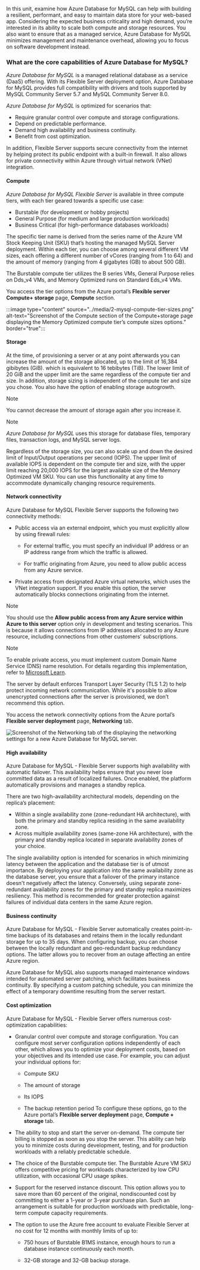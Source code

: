 In this unit, examine how Azure Database for MySQL can help with building a resilient, performant, and easy to maintain data store for your web-based app. Considering the expected business criticality and high demand, you’re interested in its ability to scale both compute and storage resources. You also want to ensure that as a managed service, Azure Database for MySQL minimizes management and maintenance overhead, allowing you to focus on software development instead.

### What are the core capabilities of Azure Database for MySQL?

*Azure Database for MySQL* is a managed relational database as a service (DaaS) offering. With its Flexible Server deployment option, Azure Database for MySQL provides full compatibility with drivers and tools supported by MySQL Community Server 5.7 and MySQL Community Server 8.0.

*Azure Database for MySQL* is optimized for scenarios that:

- Require granular control over compute and storage configurations.
- Depend on predictable performance.
- Demand high availability and business continuity.
- Benefit from cost optimization.

In addition, Flexible Server supports secure connectivity from the internet by helping protect its public endpoint with a built-in firewall. It also allows for private connectivity within Azure through virtual network (VNet) integration.

#### Compute

*Azure Database for MySQL Flexible Server* is available in three compute tiers, with each tier geared towards a specific use case:

- Burstable (for development or hobby projects)
- General Purpose (for medium and large production workloads)
- Business Critical (for high-performance databases workloads)

The specific tier name is derived from the series name of the Azure VM Stock Keeping Unit (SKU) that’s hosting the managed MySQL Server deployment. Within each tier, you can choose among several different VM sizes, each offering a different number of vCores (ranging from 1 to 64) and the amount of memory (ranging from 4 gigabytes (GB) to about 500 GB).

The Burstable compute tier utilizes the B series VMs, General Purpose relies on Dds_v4 VMs, and Memory Optimized runs on Standard Eds_v4 VMs.

You access the tier options from the Azure portal’s **Flexible server Compute+ storage** page, **Compute** section.

:::image type="content" source="../media/2-mysql-compute-tier-sizes.png" alt-text="Screenshot of the Compute section of the Compute+storage page displaying the Memory Optimized compute tier’s compute sizes options." border="true":::

#### Storage

At the time, of provisioning a server or at any point afterwards you can increase the amount of the storage allocated, up to the limit of 16,384 gibibytes (GiB). which is equivalent to 16 tebibytes (TiB). The lower limit of 20 GiB and the upper limit are the same regardless of the compute tier and size. In addition, storage sizing is independent of the compute tier and size you chose. You also have the option of enabling storage autogrowth.

> [!NOTE]
> You cannot decrease the amount of storage again after you increase it.

> [!NOTE]
> *Azure Database for MySQL* uses this storage for database files, temporary files, transaction logs, and MySQL server logs.

Regardless of the storage size, you can also scale up and down the desired limit of Input/Output operations per second (IOPS). The upper limit of available IOPS is dependent on the compute tier and size, with the upper limit reaching 20,000 IOPS for the largest available size of the Memory Optimized VM SKU. You can use this functionality at any time to accommodate dynamically changing resource requirements.

#### Network connectivity

Azure Database for MySQL Flexible Server supports the following two connectivity methods:

- Public access via an external endpoint, which you must explicitly allow by using firewall rules:

  - For external traffic, you must specify an individual IP address or an IP address range from which the traffic is allowed.

  - For traffic originating from Azure, you need to allow public access from any Azure service.

- Private access from designated Azure virtual networks, which uses the VNet integration support. If you enable this option, the server automatically blocks connections originating from the internet.

> [!NOTE]
> You should use the **Allow public access from any Azure service within Azure to this server** option only in development and testing scenarios. This is because it allows connections from IP addresses allocated to any Azure resource, including connections from other customers’ subscriptions.

> [!NOTE]
> To enable private access, you must implement custom Domain Name Service (DNS) name resolution. For details regarding this implementation, refer to [Microsoft Learn](/?azure-portal=true).

The server by default enforces Transport Layer Security (TLS 1.2) to help protect incoming network communication. While it's possible to allow unencrypted connections after the server is provisioned, we don’t recommend this option.

You access the network connectivity options from the Azure portal’s **Flexible server deployment** page, **Networking** tab.

![Screenshot of the Networking tab of the displaying the networking settings for a new Azure Database for MySQL server.](../media/2-mysql-network-connectivity.png)

#### High availability

Azure Database for MySQL - Flexible Server supports high availability with automatic failover. This availability helps ensure that you never lose committed data as a result of localized failures. Once enabled, the platform automatically provisions and manages a standby replica.

There are two high-availability architectural models, depending on the replica’s placement:

- Within a single availability zone (zone-redundant HA architecture), with both the primary and standby replica residing in the same availability zone.
- Across multiple availability zones (same-zone HA architecture), with the primary and standby replica located in separate availability zones of your choice.

The single availability option is intended for scenarios in which minimizing latency between the application and the database tier is of utmost importance. By deploying your application into the same availability zone as the database server, you ensure that a failover of the primary instance doesn't negatively affect the latency. Conversely, using separate zone-redundant availability zones for the primary and standby replica maximizes resiliency. This method is recommended for greater protection against failures of individual data centers in the same Azure region.

#### Business continuity

Azure Database for MySQL - Flexible Server automatically creates point-in-time backups of its databases and retains them in the locally redundant storage for up to 35 days. When configuring backup, you can choose between the locally redundant and geo-redundant backup redundancy options. The latter allows you to recover from an outage affecting an entire Azure region.

Azure Database for MySQL also supports managed maintenance windows intended for automated server patching, which facilitates business continuity. By specifying a custom patching schedule, you can minimize the effect of a temporary downtime resulting from the server restart.

#### Cost optimization

Azure Database for MySQL - Flexible Server offers numerous cost-optimization capabilities:

- Granular control over compute and storage configuration. You can configure most server configuration options independently of each other, which allows you to optimize your deployment costs, based on your objectives and its intended use case. For example, you can adjust your individual options for:

  - Compute SKU

  - The amount of storage

  - Its IOPS

  - The backup retention period
To configure these options, go to the Azure portal’s **Flexible server deployment** page, **Compute + storage** tab.

- The ability to stop and start the server on-demand. The compute tier billing is stopped as soon as you stop the server. This ability can help you to minimize costs during development, testing, and for production workloads with a reliably predictable schedule.

- The choice of the Burstable compute tier. The Burstable Azure VM SKU offers competitive pricing for workloads characterized by low CPU utilization, with occasional CPU usage spikes.

- Support for the reserved instance discount. This option allows you to save more than 60 percent of the original, nondiscounted cost by committing to either a 1-year or 3-year purchase plan. Such an arrangement is suitable for production workloads with predictable, long-term compute capacity requirements.

- The option to use the Azure free account to evaluate Flexible Server at no cost for 12 months with monthly limits of up to:

  - 750 hours of Burstable B1MS instance, enough hours to run a database instance continuously each month.

  - 32-GB storage and 32-GB backup storage.